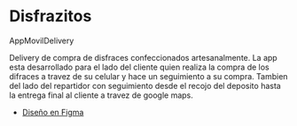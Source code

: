 # Disfrazitos
AppMovilDelivery

Delivery de compra de disfraces confeccionados artesanalmente.
La app esta desarrollado para el lado del cliente quien realiza la compra de los difraces a travez de su celular y hace un seguimiento a su compra.
Tambien del lado del repartidor con seguimiento desde el recojo del deposito hasta la entrega final al cliente a travez de google maps.
- [Diseño en Figma](https://www.figma.com/file/eEkG7YPCmNdmyMbFscQ1lH/Disfrazitos?type=design&node-id=0-1&t=bkiSkTcCAhPndf7R-0)
